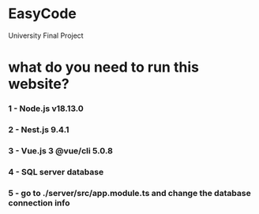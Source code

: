 # EasyCode
University Final Project

# what do you need to run this website?
### 1 - Node.js v18.13.0 
### 2 - Nest.js 9.4.1
### 3 - Vue.js 3 @vue/cli 5.0.8
### 4 - SQL server database
### 5 - go to ./server/src/app.module.ts and change the database connection info
